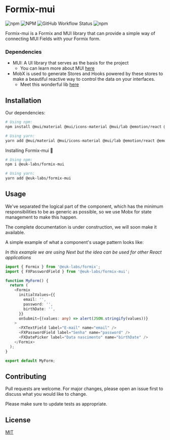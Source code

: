 # Formix-mui

![npm](https://img.shields.io/npm/v/@euk-labs/formix-mui)
![NPM](https://img.shields.io/npm/l/@euk-labs/formix-mui)
![GitHub Workflow Status](https://img.shields.io/github/workflow/status/Eureka-Shoulders/formix-mui/CI)
![npm](https://img.shields.io/npm/dw/@euk-labs/formix-mui)

Formix-mui is a Formix and MUI library that can provide a simple way of connecting MUI Fields with your Formix form.

### Dependencies

- MUI: A UI library that serves as the basis for the project
  - You can learn more about MUI [here](mui.com/)
- MobX is used to generate Stores and Hooks powered by these stores to make a beautiful reactive way to control the data on your interfaces.
  - Meet this wonderful lib [here](mobx.js.org/)

## Installation

Our dependencies:

```bash
# Using npm:
npm install @mui/material @mui/icons-material @mui/lab @emotion/react @emotion/styled mobx mobx-react-lite @euk-labs/formix

# Using yarn:
yarn add @mui/material @mui/icons-material @mui/lab @emotion/react @emotion/styled mobx mobx-react-lite @euk-labs/formix
```

Installing Formix-mui 🤩

```bash
# Using npm:
npm i @euk-labs/formix-mui

# Using yarn:
yarn add @euk-labs/formix-mui
```

## Usage

We've separated the logical part of the component, which has the minimum responsibilities to be as generic as possible, so we use Mobx for state management to make this happen.

The complete documentation is under construction, we will soon make it available.

A simple example of what a component's usage pattern looks like:

_In this example we are using Next but the idea can be used for other React applications_

```ts
import { Formix } from '@euk-labs/formix';
import { FXPasswordField } from '@euk-labs/formix-mui';

function MyForm() {
  return (
    <Formix
      initialValues={{
        email: '',
        password: '',
        birthDate: '',
      }}
      onSubmit={(values: any) => alert(JSON.stringify(values))}
    >
      <FXTextField label="E-mail" name="email" />
      <FXPasswordField label="Senha" name="password" />
      <FXDatePicker label="Data nascimento" name="birthDate" />
    </Formix>
  );
}

export default MyForm;
```

## Contributing

Pull requests are welcome. For major changes, please open an issue first to discuss what you would like to change.

Please make sure to update tests as appropriate.

## License

[MIT](https://choosealicense.com/licenses/mit/)
